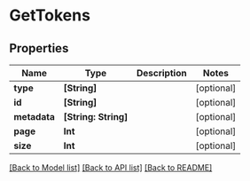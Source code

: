 # GetTokens

## Properties
Name | Type | Description | Notes
------------ | ------------- | ------------- | -------------
**type** | **[String]** |  | [optional] 
**id** | **[String]** |  | [optional] 
**metadata** | **[String: String]** |  | [optional] 
**page** | **Int** |  | [optional] 
**size** | **Int** |  | [optional] 

[[Back to Model list]](../README.md#documentation-for-models) [[Back to API list]](../README.md#documentation-for-api-endpoints) [[Back to README]](../README.md)


